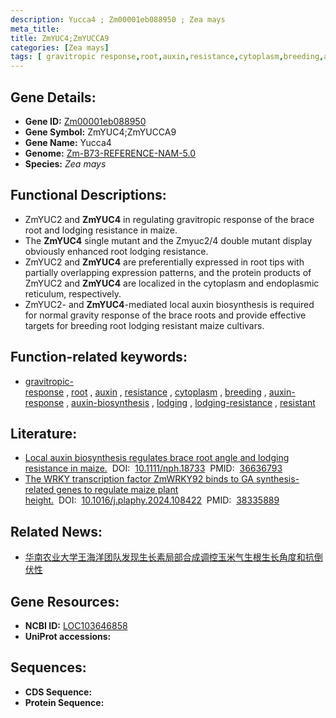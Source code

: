 ```yaml
---
description: Yucca4 ; Zm00001eb088950 ; Zea mays
meta_title:
title: ZmYUC4;ZmYUCCA9
categories: [Zea mays]
tags: [ gravitropic response,root,auxin,resistance,cytoplasm,breeding,auxin response,auxin biosynthesis,lodging,lodging resistance,resistant ]
---
```


## Gene Details:
- **Gene ID:**	[Zm00001eb088950](https://www.maizegdb.org/gene_center/gene/Zm00001eb088950)
- **Gene Symbol:** ZmYUC4;ZmYUCCA9
- **Gene Name:** Yucca4
- **Genome:** [Zm-B73-REFERENCE-NAM-5.0](https://www.maizegdb.org/genome/assembly/Zm-B73-REFERENCE-NAM-5.0)
- **Species:** *Zea mays*

## Functional Descriptions:
   - ZmYUC2 and **ZmYUC4** in regulating gravitropic response of the brace root and lodging resistance in maize.
   - The **ZmYUC4** single mutant and the Zmyuc2/4 double mutant display obviously enhanced root lodging resistance.
   - ZmYUC2 and **ZmYUC4** are preferentially expressed in root tips with partially overlapping expression patterns, and the protein products of ZmYUC2 and **ZmYUC4** are localized in the cytoplasm and endoplasmic reticulum, respectively.
   - ZmYUC2- and **ZmYUC4**-mediated local auxin biosynthesis is required for normal gravity response of the brace roots and provide effective targets for breeding root lodging resistant maize cultivars.

## Function-related keywords:
- [gravitropic-response](/tags/gravitropic-response/)&nbsp;,&nbsp;[root](/tags/root/)&nbsp;,&nbsp;[auxin](/tags/auxin/)&nbsp;,&nbsp;[resistance](/tags/resistance/)&nbsp;,&nbsp;[cytoplasm](/tags/cytoplasm/)&nbsp;,&nbsp;[breeding](/tags/breeding/)&nbsp;,&nbsp;[auxin-response](/tags/auxin-response/)&nbsp;,&nbsp;[auxin-biosynthesis](/tags/auxin-biosynthesis/)&nbsp;,&nbsp;[lodging](/tags/lodging/)&nbsp;,&nbsp;[lodging-resistance](/tags/lodging-resistance/)&nbsp;,&nbsp;[resistant](/tags/resistant/)

## Literature:
   - [Local auxin biosynthesis regulates brace root angle and lodging resistance in maize.]( https://nph.onlinelibrary.wiley.com/doi/10.1111/nph.18733)&nbsp;&nbsp;DOI:&nbsp;&nbsp;[10.1111/nph.18733](https://nph.onlinelibrary.wiley.com/doi/10.1111/nph.18733)&nbsp;&nbsp;PMID:&nbsp;&nbsp;[36636793](https://pubmed.ncbi.nlm.nih.gov/36636793/)
   - [The WRKY transcription factor ZmWRKY92 binds to GA synthesis-related genes to regulate maize plant height.]( https://www.sciencedirect.com/science/article/abs/pii/S0981942824000901?via%3Dihub)&nbsp;&nbsp;DOI:&nbsp;&nbsp;[10.1016/j.plaphy.2024.108422](https://www.sciencedirect.com/science/article/abs/pii/S0981942824000901?via%3Dihub)&nbsp;&nbsp;PMID:&nbsp;&nbsp;[38335889](https://pubmed.ncbi.nlm.nih.gov/38335889/)

## Related News:
   - [华南农业大学王海洋团队发现生长素局部合成调控玉米气生根生长角度和抗倒伏性](https://mp.weixin.qq.com/s?__biz=MzU3ODY3MDM0NA==&mid=2247525252&idx=2&sn=717b546171a86418617a9793023e1e27&chksm=fd73f9e3ca0470f543a6ba564f70efe5b23c413cffed8509d3598eaf8194e1430e0834614c1b&scene=27#wechat_redirect)

## Gene Resources:
- **NCBI ID:**  [LOC103646858](https://www.ncbi.nlm.nih.gov/gene/?term=LOC103646858)
- **UniProt accessions:** [](https://www.uniprot.org/uniprotkb//entry)



## Sequences:
- **CDS Sequence:**
- **Protein Sequence:**
